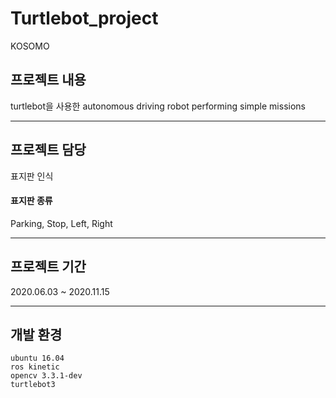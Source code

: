 # Turtlebot_project
KOSOMO

## 프로젝트 내용
turtlebot을 사용한 autonomous driving robot performing simple missions

----

## 프로젝트 담당
표지판 인식

#### 표지판 종류
Parking, Stop, Left, Right

-----

## 프로젝트 기간
2020.06.03 ~ 2020.11.15

-------

## 개발 환경

    ubuntu 16.04
    ros kinetic
    opencv 3.3.1-dev
    turtlebot3 
